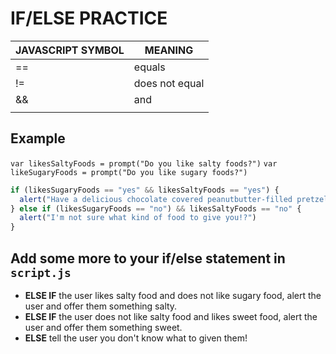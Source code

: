 # IF/ELSE PRACTICE

| JAVASCRIPT SYMBOL  |     MEANING     |
|--------------------|-----------------|
|         ==         | equals          |
|         !=         | does not equal  |
|         &&         | and             |
|         ||         | or              |


## Example
` var likesSaltyFoods = prompt("Do you like salty foods?") `
` var likeSugaryFoods = prompt("Do you like sugary foods?") `

``` JavaScript
if (likesSugaryFoods == "yes" && likesSaltyFoods == "yes") {
  alert("Have a delicious chocolate covered peanutbutter-filled pretzel!")
} else if (likesSugaryFoods == "no") && likesSaltyFoods == "no" {
  alert("I'm not sure what kind of food to give you!?")
}
```

## Add some more to your if/else statement in `script.js`
* **ELSE IF** the user likes salty food and does not like sugary food, alert the user and offer them something salty.
* **ELSE IF** the user does not like salty food and likes sweet food, alert the user and offer them something sweet.
* **ELSE** tell the user you don't know what to given them!

